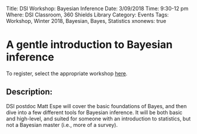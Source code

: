 Title: DSI Workshop: Bayesian Inference
Date: 3/09/2018
Time: 9:30-12 pm
Where: DSI Classroom, 360 Shields Library
Category: Events
Tags: Workshop, Winter 2018, Bayesian, Bayes, Statistics
xnonews: true

# A gentle introduction to Bayesian inference

To register, select the appropriate workshop [here](https://forms.library.ucdavis.edu/classes/descriptions.php#class174).

## Description:
DSI postdoc Matt Espe will cover the basic foundations of Bayes, and then dive into a few different tools for Bayesian inference. It will be both basic and high-level, and suited for someone with an introduction to statistics, but not a Bayesian master (i.e., more of a survey).